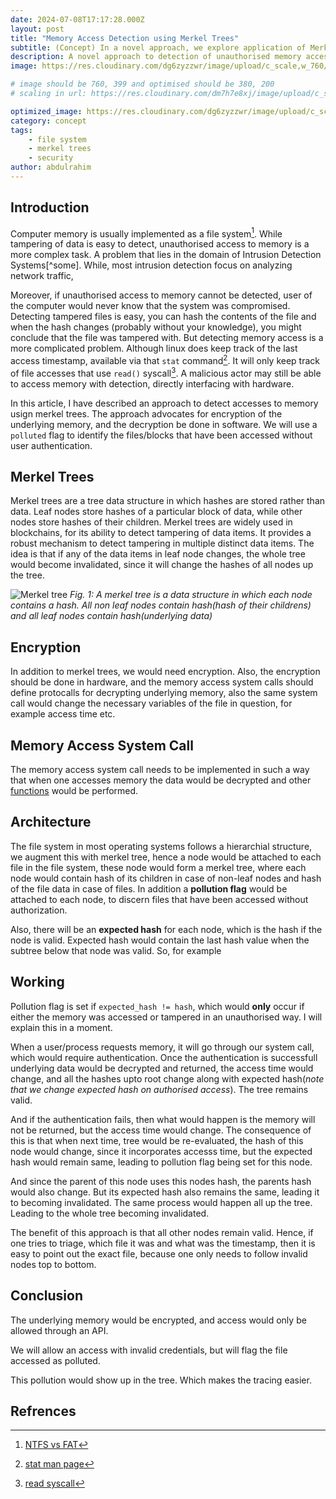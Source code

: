 ```yaml
---
date: 2024-07-08T17:17:28.000Z
layout: post
title: "Memory Access Detection using Merkel Trees"
subtitle: (Concept) In a novel approach, we explore application of Merkel Trees in detection of unauthorised access
description: A novel approach to detection of unauthorised memory access, which enables one to identify weather a file/memory block was accessed/tampered
image: https://res.cloudinary.com/dg6zyzzwr/image/upload/c_scale,w_760/v1720599290/merkeltreeindirectorytree_dcftly.jpg

# image should be 760, 399 and optimised should be 380, 200
# scaling in url: https://res.cloudinary.com/dm7h7e8xj/image/upload/c_scale,w_800/v1506079212/jekflix-capa_vfhuzh.png

optimized_image: https://res.cloudinary.com/dg6zyzzwr/image/upload/c_scale,w_380/v1720599290/merkeltreeindirectorytree_dcftly.jpg
category: concept
tags:
    - file system
    - merkel trees
    - security
author: abdulrahim
---
```


## Introduction

Computer memory is usually implemented as a file system[^1]. While tampering of data is easy to detect, unauthorised access to memory is a more complex task. A problem that lies in the domain of Intrusion Detection Systems[^some]. While, most intrusion detection focus on analyzing network traffic, 

Moreover, if unauthorised access to memory cannot be detected, user of the computer would never know that the system was compromised. Detecting tampered files is easy, you can hash the contents of the file and when the hash changes (probably without your knowledge), you might conclude that the file was tampered with. But detecting memory access is a more complicated problem. Although linux does keep track of the last access timestamp, available via that `stat` command[^stat]. It will only keep track of file accesses that use `read()` syscall[^2]. A malicious actor may still be able to access memory with detection, directly interfacing with hardware.

In this article, I have described an approach to detect accesses to memory usign merkel trees. The approach advocates for encryption of the underlying memory, and the decryption be done in software. We will use a `polluted` flag to identify the files/blocks that have been accessed without user authentication.


## Merkel Trees

Merkel trees are a tree data structure in which hashes are stored rather than data. Leaf nodes store hashes of a particular block of data, while other nodes store hashes of their children. Merkel trees are widely used in blockchains, for its ability to detect tampering of data items. It provides a robust mechanism to detect tampering in multiple distinct data items. The idea is that if any of the data items in leaf node changes, the whole tree would become invalidated, since it will change the hashes of all nodes up the tree.


![Merkel tree]( https://res.cloudinary.com/dg6zyzzwr/image/upload/v1720603045/merkel_tree_vr2ji1.png)
*Fig. 1: A merkel tree is a data structure in which each node contains a hash. All non leaf nodes contain hash(hash of their childrens) and all leaf nodes contain hash(underlying data)*


## Encryption

In addition to merkel trees, we would need encryption. Also, the encryption should be done in hardware, and the memory access system calls should define protocalls for decrypting underlying memory, also the same system call would change the necessary variables of the file in question, for example access time etc.

## Memory Access System Call

The memory access system call needs to be implemented in such a way that when one accesses memory the data would be decrypted and other [functions](#working)  would be performed.

## Architecture

The file system in most operating systems follows a hierarchial structure, we augment this with merkel tree, hence a node would be attached to each file in the file system, these node would form a merkel tree, where each node would contain hash of its children in case of non-leaf nodes and hash of the file data in case of files. In addition a **pollution flag** would be attached to each node, to discern files that have been accessed without authorization.

Also, there will be an **expected hash** for each node, which is the hash if the node is valid. Expected hash would contain the last hash value when the subtree below that node was valid. So, for example 


## Working

Pollution flag is set if `expected_hash != hash`, which would **only** occur if either the memory was accessed or tampered in an unauthorised way. I will explain this in a moment.

When a user/process requests memory, it will go through our system call, which would require authentication. Once the authentication is successfull underlying data would be decrypted and returned, the access time would change, and all the hashes upto root change along with expected hash(*note that we change expected hash on authorised access*). The tree remains valid.

And if the authentication fails, then what would happen is the memory will not be returned, but the access time would change. 
The consequence of this is that when next time, tree would be re-evaluated, the hash of this node would change, since it incorporates accesss time, but the expected hash would remain same, leading to pollution flag being set for this node.

And since the parent of this node uses this nodes hash, the parents hash would also change. But its expected hash also remains the same, leading it to becoming invalidated. The same process would happen all up the tree. Leading to the whole tree becoming invalidated.

The benefit of this approach is that all other nodes remain valid. Hence, if one tries to triage, which file it was and what was the timestamp, then it is easy to point out the exact file, because one only needs to follow invalid nodes top to bottom.


## Conclusion
The underlying memory would be encrypted, and access would only be allowed through an API.

We will allow an access with invalid credentials, but will flag the file accessed as polluted.

This pollution would show up in the tree. Which makes the tracing easier.
                                                                                                                                                             
## Refrences

[^1]: [NTFS vs FAT](https://dnl.tebyan.net/Library/Books/pdf/English/0075f27de8b7d47e87ab6969dac55433.pdf)
[^2]: [read syscall](https://en.wikipedia.org/wiki/Read_(system_call))
[^stat]: [stat man page](https://linux.die.net/man/2/stat)
